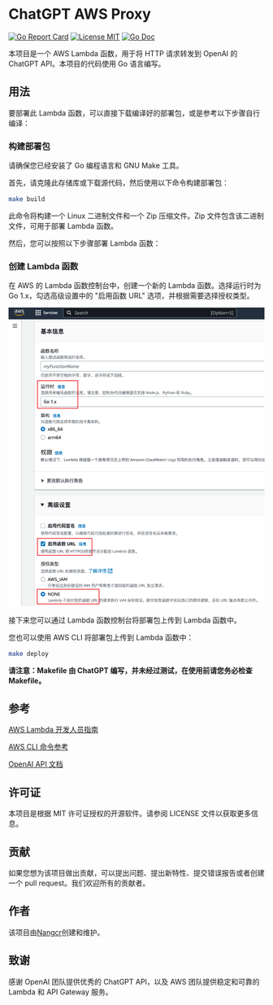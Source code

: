# ChatGPT AWS Proxy

[![Go Report Card](https://goreportcard.com/badge/github.com/nangcr/chatgpt-aws-proxy)](https://goreportcard.com/report/github.com/nangcr/chatgpt-aws-proxy)
[![License MIT](https://img.shields.io/badge/license-MIT-blue.svg)](https://raw.githubusercontent.com/nangcr/chatgpt-aws-proxy/master/LICENSE)
[![Go Doc](https://img.shields.io/badge/godoc-reference-blue.svg?style=flat-square)](https://godoc.org/github.com/nangcr/chatgpt-aws-proxy)

本项目是一个 AWS Lambda 函数，用于将 HTTP 请求转发到 OpenAI 的 ChatGPT API。本项目的代码使用 Go 语言编写。

## 用法
要部署此 Lambda 函数，可以直接下载编译好的部署包，或是参考以下步骤自行编译：

### 构建部署包
请确保您已经安装了 Go 编程语言和 GNU Make 工具。

首先，请克隆此存储库或下载源代码，然后使用以下命令构建部署包：
``` bash
make build
```
此命令将构建一个 Linux 二进制文件和一个 Zip 压缩文件。Zip 文件包含该二进制文件，可用于部署 Lambda 函数。

然后，您可以按照以下步骤部署 Lambda 函数：

### 创建 Lambda 函数
在 AWS 的 Lambda 函数控制台中，创建一个新的 Lambda 函数。选择运行时为 Go 1.x，勾选高级设置中的 "启用函数 URL" 选项，并根据需要选择授权类型。

![](./Snipaste_2023-03-05_22-59-20.png)

接下来您可以通过 Lambda 函数控制台将部署包上传到 Lambda 函数中。

您也可以使用 AWS CLI 将部署包上传到 Lambda 函数中：

``` bash
make deploy
```

**请注意：Makefile 由 ChatGPT 编写，并未经过测试，在使用前请您务必检查Makefile。**

## 参考
[AWS Lambda 开发人员指南](https://docs.aws.amazon.com/lambda/latest/dg/welcome.html)

[AWS CLI 命令参考](https://docs.aws.amazon.com/cli/latest/reference/)

[OpenAI API 文档](https://beta.openai.com/docs/api-reference/introduction)

## 许可证
本项目是根据 MIT 许可证授权的开源软件。请参阅 LICENSE 文件以获取更多信息。

## 贡献
如果您想为该项目做出贡献，可以提出问题、提出新特性、提交错误报告或者创建一个 pull request。我们欢迎所有的贡献者。

## 作者
该项目由[Nangcr](https://github.com/nangcr)创建和维护。

## 致谢
感谢 OpenAI 团队提供优秀的 ChatGPT API，以及 AWS 团队提供稳定和可靠的 Lambda 和 API Gateway 服务。